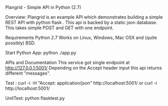 Plangrid - Simple API in Python (2.7)

Overview:
Plangrid is an example API which demonstrates building a simple REST API with python flask . This api is backed by a static json database.
This takes simple POST and GET with one endpoint. 

Requirements
Python 2.7
Works on Linux, Windows, Mac OSX and (quite possibly) BSD.

Start Python App:
   python ./app.py 

APIs and Documentation
 This service got single endpoint at http://127.0.0.1:5001/
 Depending on the Accept header input this api returns different "messages".

Test :
curl -i -H "Accept: application/json" http://localhost:5001/
or
curl -i http://localhost:5001/

UnitTest:
python flasktest.py




